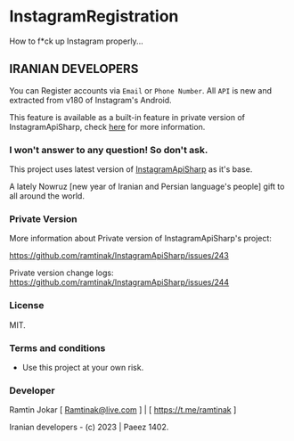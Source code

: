 # InstagramRegistration
How to f*ck up Instagram properly...

## IRANIAN DEVELOPERS

You can Register accounts via `Email` or `Phone Number`. All `API` is new and extracted from v180 of Instagram's Android.

This feature is available as a built-in feature in private version of InstagramApiSharp, check [here](https://github.com/ramtinak/InstagramApiSharp/issues/243) for more information.

### I won't answer to any question! So don't ask.

This project uses latest version of [InstagramApiSharp](https://github.com/ramtinak/InstagramApiSharp) as it's base. 

A lately Nowruz [new year of Iranian and Persian language's people] gift to all around the world.

### Private Version
More information about Private version of InstagramApiSharp's project:

https://github.com/ramtinak/InstagramApiSharp/issues/243

Private version change logs: https://github.com/ramtinak/InstagramApiSharp/issues/244

### License
MIT.


### Terms and conditions
- Use this project at your own risk.


### Developer
Ramtin Jokar [ Ramtinak@live.com ] | [ https://t.me/ramtinak ]


Iranian developers - (c) 2023 | Paeez 1402.
